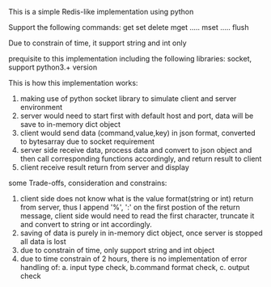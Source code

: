This is a simple Redis-like implementation using python

Support the following commands:
get <key>
set <key>
delete <key>
mget <key1><key2>.....<keyn>
mset <key1><value1><key2><value2>.....<keyn><valuen>
flush

Due to constrain of time, it support string and int only

prequisite to this implementation including the following libraries:
socket,
support python3.+ version


This is how this implementation works:
1. making use of python socket library to simulate client and server environment
2. server would need to start first with default host and port, data will be save to in-memory dict object
3. client would send data (command,value,key) in json format, converted to bytesarray due to socket requirement
4. server side receive data, process data and convert to json object and then call corresponding functions accordingly, and return result to client
5. client receive result return from server and display

some Trade-offs, consideration and constrains:
1. client side does not know what is the value format(string or int) return from server, thus I append '%', ':' on the first postion of the return message, client side would need to read the first character, truncate it and convert to string or int accordingly.
2. saving of data is purely in in-memory dict object, once server is stopped all data is lost
3. due to constrain of time, only support string and int object
4. due to time constrain of 2 hours, there is no implementation of error handling of: a. input type check, b.command format check, c. output check
